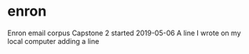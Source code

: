 # enron
Enron email corpus
Capstone 2 started 2019-05-06
A line I wrote on my local computer
adding a line
